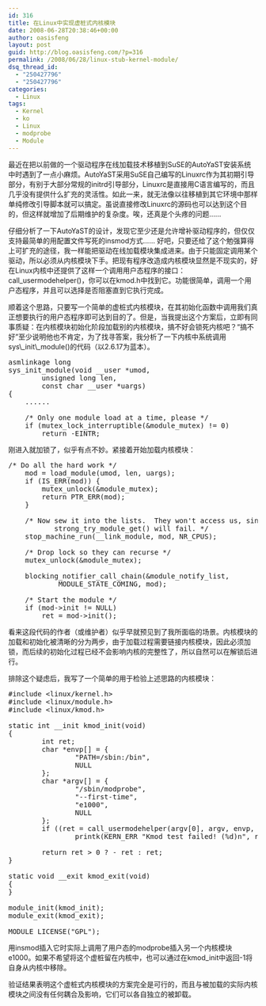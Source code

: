 ```yaml
---
id: 316
title: 在Linux中实现虚桩式内核模块
date: 2008-06-28T20:38:46+00:00
author: oasisfeng
layout: post
guid: http://blog.oasisfeng.com/?p=316
permalink: /2008/06/28/linux-stub-kernel-module/
dsq_thread_id:
  - "250427796"
  - "250427796"
categories:
  - Linux
tags:
  - Kernel
  - ko
  - Linux
  - modprobe
  - Module
---
```

最近在把以前做的一个驱动程序在线加载技术移植到SuSE的AutoYaST安装系统中时遇到了一点小麻烦。AutoYaST采用SuSE自己编写的Linuxrc作为其初期引导部分，有别于大部分常规的initrd引导部分，Linuxrc是直接用C语言编写的，而且几乎没有提供什么扩充的灵活性。如此一来，就无法像以往移植到其它环境中那样单纯修改引导脚本就可以搞定。虽说直接修改Linuxrc的源码也可以达到这个目的，但这样就增加了后期维护的复杂度。唉，还真是个头疼的问题……

仔细分析了一下AutoYaST的设计，发现它至少还是允许增补驱动程序的，但仅仅支持最简单的用配置文件写死的insmod方式…… 好吧，只要还给了这个勉强算得上可扩充的途径，我一样能把驱动在线加载模块集成进来。由于只能固定调用某个驱动，所以必须从内核模块下手。把现有程序改造成内核模块显然是不现实的，好在Linux内核中还提供了这样一个调用用户态程序的接口：call_usermodehelper()，你可以在kmod.h中找到它。功能很简单，调用一个用户态程序，并且可以选择是否阻塞直到它执行完成。

<!--more-->顺着这个思路，只要写一个简单的虚桩式内核模块，在其初始化函数中调用我们真正想要执行的用户态程序即可达到目的了。但是，当我提出这个方案后，立即有同事质疑：在内核模块初始化阶段加载别的内核模块，搞不好会锁死内核吧？“搞不好”至少说明他也不肯定，为了找寻答案，我分析了一下内核中系统调用sys\_init\_module()的代码（以2.6.17为蓝本）。

<pre>asmlinkage long
sys_init_module(void __user *umod,
		unsigned long len,
		const char __user *uargs)
{
	......

	/* Only one module load at a time, please */
	if (mutex_lock_interruptible(&module_mutex) != 0)
		return -EINTR;</pre>

刚进入就加锁了，似乎有点不妙。紧接着开始加载内核模块：

<pre>/* Do all the hard work */
	mod = load_module(umod, len, uargs);
	if (IS_ERR(mod)) {
		mutex_unlock(&module_mutex);
		return PTR_ERR(mod);
	}

	/* Now sew it into the lists.  They won't access us, since
           strong_try_module_get() will fail. */
	stop_machine_run(__link_module, mod, NR_CPUS);

	/* Drop lock so they can recurse */
	mutex_unlock(&module_mutex);

	blocking_notifier_call_chain(&module_notify_list,
			MODULE_STATE_COMING, mod);

	/* Start the module */
	if (mod->init != NULL)
		ret = mod->init();</pre>

看来这段代码的作者（或维护者）似乎早就预见到了我所面临的场景。内核模块的加载和初始化被清晰的分为两步，由于加载过程需要链接内核模块，因此必须加锁，而后续的初始化过程已经不会影响内核的完整性了，所以自然可以在解锁后进行。

排除这个疑虑后，我写了一个简单的用于检验上述思路的内核模块：

<pre>#include &lt;linux/kernel.h&gt;
#include &lt;linux/module.h&gt;
#include &lt;linux/kmod.h&gt;

static int __init kmod_init(void)
{
        int ret;
        char *envp[] = {
                "PATH=/sbin:/bin",
                NULL
        };
        char *argv[] = {
                "/sbin/modprobe",
                "--first-time",
                "e1000",
                NULL
        };
        if ((ret = call_usermodehelper(argv[0], argv, envp, 1)) != 0)
                printk(KERN_ERR "Kmod test failed! (%d)n", ret);

        return ret > 0 ? - ret : ret;
}

static void __exit kmod_exit(void)
{
}

module_init(kmod_init);
module_exit(kmod_exit);

MODULE_LICENSE("GPL");</pre>

用insmod插入它时实际上调用了用户态的modprobe插入另一个内核模块e1000。如果不希望将这个虚桩留在内核中，也可以通过在kmod_init中返回-1将自身从内核中移除。

验证结果表明这个虚桩式内核模块的方案完全是可行的，而且与被加载的实际内核模块之间没有任何耦合及影响，它们可以各自独立的被卸载。
